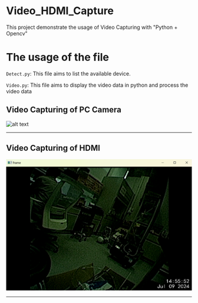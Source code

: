 # Video_HDMI_Capture

This project demonstrate the usage of Video Capturing with "Python + Opencv"

# The usage of the file

`Detect.py`: This file aims to list the available device.

`Video.py`: This file aims to display the video data in python and process the video data

## Video Capturing of PC Camera

![alt text](<https://github.com/mischievousx/Video_HDMI_Capture/tree/main/readme_image/read_image1.png>)

---

## Video Capturing of HDMI

![alt text](<.\readme_image\read_image2.png>)

---
